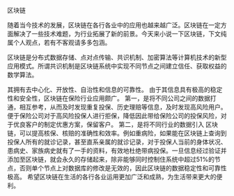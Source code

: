 区块链

随着当今技术的发展，区块链在各行各业中的应用也越来越广泛。区块链在一定方面解决了一些技术难题，为行业拓展了新的前景。今天来小说一下区块链，下文纯属个人观点，若有不客观请多多包涵。

区块链是分布式数据存储、点对点传输、共识机制、加密算法等计算机技术的新型应用模式。所谓共识机制是区块链系统中实现不同节点之间建立信任、获取权益的数学算法。

其拥有去中心化、开放性、自治性和信息的可靠性。
由于其信息具有极高的稳定性和安全性，区块链在保险行业应用颇广。
第一，是将不同公司之间的数据打通，相互参考，从而及时发现重复投保、历史理赔等信息，及时发现高风险用户。便于保险公司对于高风险投保人进行拒保，降低因此带给保险公司的投保风险，对于优良客户的制定优惠方案，保留客户。
第二，是将不同行业的数据引入 区块链，可以提高核保、核赔的准确性和效率。例如重病险，如果能在区块链上查询到投保人所有的就诊记录，甚至直系亲属的就诊记录，对于投保人当前的身体状况、患病史、家族病史就有了一手的资料，有效地杜绝带病投保。一旦信息经过验证并添加至区块链，就会永久的存储起来，除非能够同时控制住系统中超过51%的节点，否则单个节点上对数据库的修改是无效的，因此区块链的数据稳定性和可靠性极高。
希望区块链在生活的各行各业运用更加广泛和成熟，为生活带来更大的便利。
